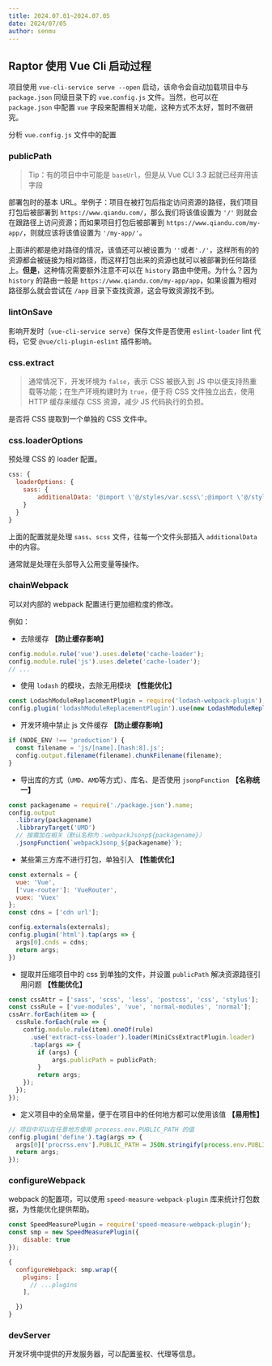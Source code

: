 ```yaml
---
title: 2024.07.01~2024.07.05
date: 2024/07/05
author: senmu
---
```


## Raptor 使用 Vue Cli 启动过程

项目使用 `vue-cli-service serve --open` 启动，该命令会自动加载项目中与 `package.json` 同级目录下的 `vue.config.js` 文件。当然，也可以在 `package.json` 中配置 `vue` 字段来配置相关功能，这种方式不太好，暂时不做研究。

分析 `vue.config.js` 文件中的配置

### publicPath

> Tip：有的项目中中可能是 `baseUrl`，但是从 Vue CLI 3.3 起就已经弃用该字段

部署包时的基本 URL。举例子：项目在被打包后指定访问资源的路径，我们项目打包后被部署到 `https://www.qiandu.com/`，那么我们将该值设置为 `'/'` 则就会在跟路径上访问资源；而如果项目打包后被部署到 `https://www.qiandu.com/my-app/`，则就应该将该值设置为 `'/my-app/'`。

上面讲的都是绝对路径的情况，该值还可以被设置为 `''`或者`'./'`，这样所有的的资源都会被链接为相对路径，而这样打包出来的资源也就可以被部署到任何路径上。**但是**，这种情况需要额外注意不可以在 `history` 路由中使用。为什么？因为 `history` 的路由一般是 `https://www.qiandu.com/my-app/app`，如果设置为相对路径那么就会尝试在 `/app` 目录下查找资源，这会导致资源找不到。

### lintOnSave

影响开发时（`vue-cli-service serve`）保存文件是否使用 `eslint-loader` lint 代码，它受 `@vue/cli-plugin-eslint` 插件影响。

### css.extract

> 通常情况下，开发环境为 `false`，表示 CSS 被嵌入到 JS 中以便支持热重载等功能；在生产环境构建时为 `true`，便于将 CSS 文件独立出去，使用 HTTP 缓存来缓存 CSS 资源，减少 JS 代码执行的负担。

是否将 CSS 提取到一个单独的 CSS 文件中。

### css.loaderOptions

预处理 CSS 的 loader 配置。

```js
css: {
  loaderOptions: {
    sass: {
        additionalData: '@import \'@/styles/var.scss\';@import \'@/styles/mix.scss\';'
    }
  }
}
```

上面的配置就是处理 `sass`、`scss` 文件，往每一个文件头部插入 `additionalData` 中的内容。

通常就是处理在头部导入公用变量等操作。

### chainWebpack

可以对内部的 webpack 配置进行更加细粒度的修改。

例如：

* 去除缓存 **【防止缓存影响】**
```js
config.module.rule('vue').uses.delete('cache-loader');
config.module.rule('js').uses.delete('cache-loader');
// ...
```
* 使用 `lodash` 的模块，去除无用模块 **【性能优化】**
```js
const LodashModuleReplacementPlugin = require('lodash-webpack-plugin');
config.plugin('lodashModuleReplacementPlugin').use(new LodashModuleReplacementPlugin());
```
* 开发环境中禁止 js 文件缓存 **【防止缓存影响】**
```js
if (NODE_ENV !== 'production') {
  const filename = 'js/[name].[hash:8].js';
  config.output.filename(filename).chunkFilename(filename);
}
```
* 导出库的方式（`UMD`、`AMD`等方式）、库名、是否使用 `jsonpFunction` **【名称统一】**
```js
const packagename = require('./package.json').name;
config.output
  .library(packagename)
  .libbraryTarget('UMD')
  // 按需加在相关（默认名称为：webpackJsonp${packagename}）
  .jsonpFunction(`webpackJsonp_${packagename}`);
```
* 某些第三方库不进行打包，单独引入 **【性能优化】**
```js
const externals = {
  vue: 'Vue',
  ['vue-router']: 'VueRouter',
  vuex: 'Vuex'
};
const cdns = ['cdn url'];

config.externals(externals);
config.plugin('html').tap(args => {
  args[0].cnds = cdns;
  return args;
})
```
* 提取并压缩项目中的 css 到单独的文件，并设置 `publicPath` 解决资源路径引用问题 **【性能优化】**
```js
const cssAttr = ['sass', 'scss', 'less', 'postcss', 'css', 'stylus'];
const cssRule = ['vue-modules', 'vue', 'normal-modules', 'normal'];
cssArr.forEach(item => {
  cssRule.forEach(rule => {
    config.module.rule(item).oneOf(rule)
      .use('extract-css-loader').loader(MiniCssExtractPlugin.loader)
      .tap(args => {
        if (args) {
            args.publicPath = publicPath;
        }
        return args;
    });
  });
});
```
* 定义项目中的全局常量，便于在项目中的任何地方都可以使用该值 **【易用性】**
```js
// 项目中可以在任意地方使用 process.env.PUBLIC_PATH 的值
config.plugin('define').tag(args => {
  args[0]['procrss.env'].PUBLIC_PATH = JSON.stringify(process.env.PUBLIC_PATH);
  return args;
});
```

### configureWebpack

webpack 的配置项，可以使用 `speed-measure-webpack-plugin` 库来统计打包数据，为性能优化提供帮助。

```js
const SpeedMeasurePlugin = require('speed-measure-webpack-plugin');
const smp = new SpeedMeasurePlugin({
    disable: true
});

{
  configureWebpack: smp.wrap({
    plugins: [
      // ...plugins
    ],

  })
}
```

### devServer

开发环境中提供的开发服务器，可以配置鉴权、代理等信息。